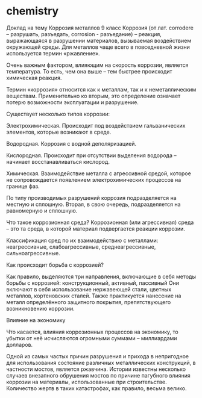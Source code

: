 # chemistry

Доклад на тему Коррозия металлов 9 класс
Коррозия (от лат. сorrodere – разрушать, разъедать, corrosion - разъедание) – реакция, выражающаяся в разрушении материалов, вызываемая воздействием окружающей среды. Для металлов чаще всего в повседневной жизни используется термин «ржавление».

Очень важным фактором, влияющим на скорость коррозии, является температура. То есть, чем она выше – тем быстрее происходит химическая реакция.

Термин «коррозия» относится как к металлам, так и к неметаллическим веществам. Применительно ко вторым, это определение означает потерю возможности эксплуатации и разрушение.

Существует несколько типов коррозии:

Электрохимическая. Происходит под воздействием гальванических элементов, которые возникают в среде.

Водородная. Коррозия с водной деполяризацией.

Кислородная. Происходит при отсутствии выделения водорода – начинает восстанавливаться кислород.

Химическая. Взаимодействие металла с агрессивной средой, которое не сопровождается появлением электрохимических процессов на границе фаз.

По типу производимых разрушений коррозия подразделяется на местную и сплошную. Вторая, в свою очередь, подразделяется на равномерную и сплошную.

Что такое коррозионная среда? Коррозионная (или агрессивная) среда – это та среда, в которой материал подвергается реакции коррозии.

Классификация сред по их взаимодействию с металлами: неагрессивные, слабоагрессивные, среднеагрессивные, сильноагрессивные.

Как происходит борьба с коррозией?

Как правило, выделяются три направления, включающие в себя методы борьбы с коррозией: конструкционный, активный, пассивный
Они включают в себя использование нержавеющей стали, цветных металлов, кортеновских сталей. Также практикуется нанесение на металл определённого защитного покрытия, препятствующего возникновению коррозии.

Влияние на экономику

Что касается, влияния коррозионных процессов на экономику, то убытки от неё исчисляются огромными суммами – миллиардами долларов.

Одной из самых частых причин разрушения и прихода в непригодное для использования состояние различных металлических конструкций, в частности мостов, является ржавчина. Истории известны несколько случаев внезапного обрушения мостов по причине пагубного влияния коррозии на материалы, использованные при строительстве. Количество жертв в таких катастрофах, как правило, весьма велико.
